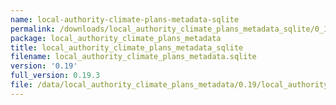 ```yaml
---
name: local-authority-climate-plans-metadata-sqlite
permalink: /downloads/local_authority_climate_plans_metadata_sqlite/0_19
package: local_authority_climate_plans_metadata
title: local_authority_climate_plans_metadata_sqlite
filename: local_authority_climate_plans_metadata.sqlite
version: '0.19'
full_version: 0.19.3
file: /data/local_authority_climate_plans_metadata/0.19/local_authority_climate_plans_metadata.sqlite
---
```

